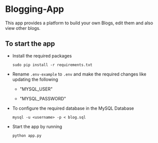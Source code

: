 # Blogging-App

This app provides a platform to build your own Blogs, edit them and also view other blogs.

## To start the app

 - Install the required packages
    
    `sudo pip install -r requirements.txt`
 
 - Rename `.env-example` to `.env` and make the required changes like updating the following
 
   - "MYSQL_USER" 
   
   - "MYSQL_PASSWORD"
   
 
 - To configure the required database in the MySQL Database
 
    `mysql -u <username> -p < blog.sql`
    
 - Start the app by running
 
    `python app.py`
 

